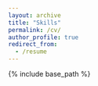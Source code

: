 ```yaml
---
layout: archive
title: "Skills"
permalink: /cv/
author_profile: true
redirect_from:
  - /resume
---
```


{% include base_path %}

